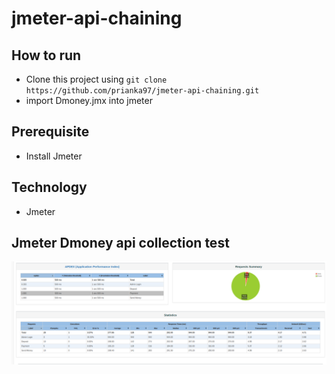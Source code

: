 # jmeter-api-chaining

## How to run
- Clone this project using `git clone https://github.com/prianka97/jmeter-api-chaining.git`
- import Dmoney.jmx into jmeter

## Prerequisite
- Install Jmeter

## Technology 
- Jmeter
## Jmeter Dmoney api collection test

![api-chaining-test-report](images/api_chain.png)
